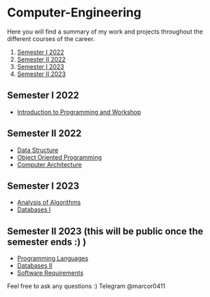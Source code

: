 # Computer-Engineering

Here you will find a summary of my work and projects throughout the different courses of the career.

1. [Semester I 2022](#Semester-I-2022)
2. [Semester II 2022](#Semester-II-2022)
3. [Semester I 2023](#Semester-I-2023)
4. [Semester II 2023](#Semester-II-2023)

## Semester I 2022

- [Introduction to Programming and Workshop](https://github.com/marcor0311/Introduction-to-Programming-and-Workshop)

## Semester II 2022

- [Data Structure](https://github.com/marcor0311/Data-Structure)
- [Object Oriented Programming](https://github.com/marcor0311/Object-Oriented-Programming)
- [Computer Architecture](https://github.com/marcor0311/Computer-Architecture)

## Semester I 2023

- [Analysis of Algorithms](https://github.com/marcor0311/Analysis-of-Algorithms)
- [Databases I](https://github.com/marcor0311/Databases-I)

## Semester II 2023 (this will be public once the semester ends :) )

- [Programming Languages](https://github.com/marcor0311/Programming-Languages)
- [Databases II](https://github.com/marcor0311/Databases-II)
- [Software Requirements](https://github.com/marcor0311/Software-Requirements)

Feel free to ask any questions :)
Telegram @marcor0411
